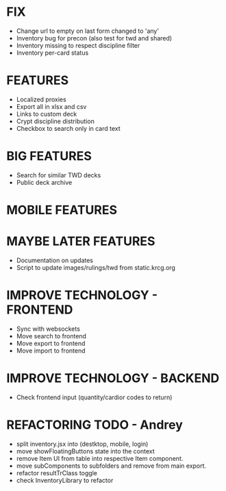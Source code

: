 # FIX
- Change url to empty on last form changed to 'any'
- Inventory bug for precon (also test for twd and shared)
- Inventory missing to respect discipline filter
- Inventory per-card status

# FEATURES
- Localized proxies
- Export all in xlsx and csv
- Links to custom deck
- Crypt discipline distribution
- Checkbox to search only in card text

# BIG FEATURES
- Search for similar TWD decks
- Public deck archive

# MOBILE FEATURES

# MAYBE LATER FEATURES
- Documentation on updates
- Script to update images/rulings/twd from static.krcg.org

# IMPROVE TECHNOLOGY - FRONTEND
- Sync with websockets
- Move search to frontend
- Move export to frontend
- Move import to frontend

# IMPROVE TECHNOLOGY - BACKEND
- Check frontend input (quantity/cardior codes to return)

# REFACTORING TODO - Andrey
- split inventory.jsx into (destktop, mobile, login)
- move showFloatingButtons state into the context
- remove Item UI from table into respective Item component.
- move subComponents to subfolders and remove from main export.
- refactor resultTrClass toggle
- check InventoryLibrary to refactor
